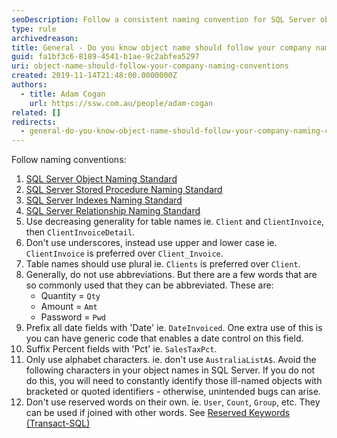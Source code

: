 ```yaml
---
seoDescription: Follow a consistent naming convention for SQL Server objects to ensure ease of use and maintenance.
type: rule
archivedreason:
title: General - Do you know object name should follow your company naming conventions?
guid: fa1bf3c6-8189-4541-b1ae-9c2abfea5297
uri: object-name-should-follow-your-company-naming-conventions
created: 2019-11-14T21:48:00.0000000Z
authors:
  - title: Adam Cogan
    url: https://ssw.com.au/people/adam-cogan
related: []
redirects:
  - general-do-you-know-object-name-should-follow-your-company-naming-conventions
---
```


Follow naming conventions:

<!--endintro-->

1. [SQL Server Object Naming Standard](/use-a-sql-server-object-naming-standard)
2. [SQL Server Stored Procedure Naming Standard](/use-a-sql-server-stored-procedure-naming-standard)
3. [SQL Server Indexes Naming Standard](/use-a-sql-server-indexes-naming-standard)
4. [SQL Server Relationship Naming Standard](/use-a-sql-server-relationship-naming-standard)
5. Use decreasing generality for table names ie. `Client` and `ClientInvoice`, then `ClientInvoiceDetail`.
6. Don't use underscores, instead use upper and lower case ie. `ClientInvoice` is preferred over `Client_Invoice`.
7. Table names should use plural ie. `Clients` is preferred over `Client`.
8. Generally, do not use abbreviations. But there are a few words that are so commonly used that they can be abbreviated. These are:
   - Quantity = `Qty`
   - Amount = `Amt`
   - Password = `Pwd`
9. Prefix all date fields with 'Date' ie. `DateInvoiced`. One extra use of this is you can have generic code that enables a date control on this field.
10. Suffix Percent fields with 'Pct' ie. `SalesTaxPct`.
11. Only use alphabet characters. ie. don't use `AustraliaListA$`. Avoid the following characters in your object names in SQL Server. If you do not do this, you will need to constantly identify those ill-named objects with bracketed or quoted identifiers - otherwise, unintended bugs can arise.
12. Don't use reserved words on their own. ie. `User`, `Count`, `Group`, etc. They can be used if joined with other words. See [Reserved Keywords (Transact-SQL)](https://docs.microsoft.com/en-us/sql/t-sql/language-elements/reserved-keywords-transact-sql?view=sql-server-ver15&WT.mc_id=DP-MVP-33518)

